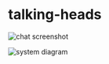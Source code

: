 # talking-heads

![chat screenshot](https://github.com/molarmanful/talking-heads/assets/7122029/0091ff0b-8059-43b1-a0ad-07c24b48cf1f)

![system diagram](https://github.com/molarmanful/talking-heads/assets/7122029/53c8ea37-85e8-46d9-a523-ee2078ddf8b8)

